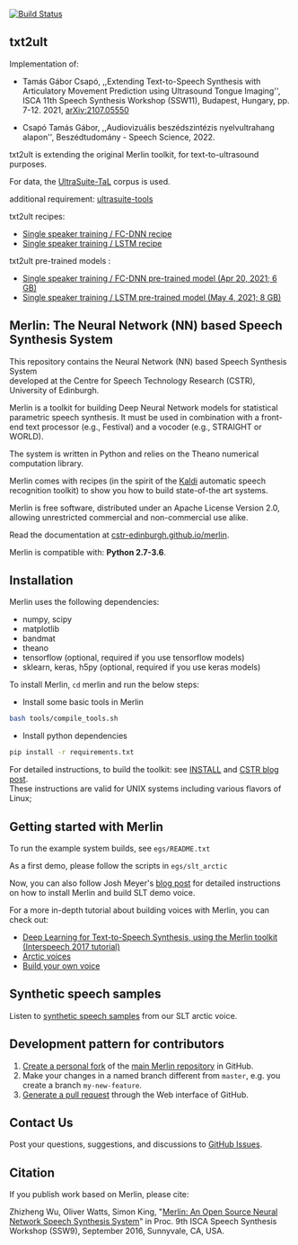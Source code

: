 [![Build Status](https://travis-ci.org/CSTR-Edinburgh/merlin.svg?branch=master)](https://travis-ci.org/CSTR-Edinburgh/merlin)

## txt2ult

Implementation of:

- Tamás Gábor Csapó, ,,Extending Text-to-Speech Synthesis with Articulatory Movement Prediction using Ultrasound Tongue Imaging'', ISCA 11th Speech Synthesis Workshop (SSW11), Budapest, Hungary, pp. 7-12. 2021, [arXiv:2107.05550](http://arxiv.org/abs/2107.05550)

- Csapó Tamás Gábor, ,,Audiovizuális beszédszintézis nyelvultrahang alapon'', Beszédtudomány - Speech Science, 2022.

txt2ult is extending the original Merlin toolkit, for text-to-ultrasound purposes.

For data, the [UltraSuite-TaL](https://ultrasuite.github.io/data/tal_corpus/) corpus is used.

additional requirement: [ultrasuite-tools](https://github.com/UltraSuite/ultrasuite-tools)

txt2ult recipes:

- [Single speaker training / FC-DNN recipe](egs/txt2ult/ultrasuite-tal_fc-dnn/README.md)
- [Single speaker training / LSTM recipe](egs/txt2ult/ultrasuite-tal_lstm/README.md)

txt2ult pre-trained models :

- [Single speaker training / FC-DNN pre-trained model (Apr 20, 2021; 6 GB)](https://simonyi-my.sharepoint.com/:u:/g/personal/csapszi_sch_bme_hu/EZjEn2GIuSxOgH0KPB6RStABpQIHS3WCWyxrcRMmiYXIoQ?e=9ck4FR)
- [Single speaker training / LSTM pre-trained model (May 4, 2021; 8 GB)](https://simonyi-my.sharepoint.com/:u:/g/personal/csapszi_sch_bme_hu/EVFzkEjZ4yFGhFL1_Yj5oj4BAjEHRBPrISlsEvzHMwxCNg?e=MXzTL0)

## Merlin: The Neural Network (NN) based Speech Synthesis System

This repository contains the Neural Network (NN) based Speech Synthesis System  
developed at the Centre for Speech Technology Research (CSTR), University of 
Edinburgh. 

Merlin is a toolkit for building Deep Neural Network models for statistical parametric speech synthesis. 
It must be used in combination with a front-end text processor (e.g., Festival) and a vocoder (e.g., STRAIGHT or WORLD).

The system is written in Python and relies on the Theano numerical computation library.

Merlin comes with recipes (in the spirit of the [Kaldi](https://github.com/kaldi-asr/kaldi) automatic speech recognition toolkit) to show you how to build state-of-the art systems.

Merlin is free software, distributed under an Apache License Version 2.0, allowing unrestricted commercial and non-commercial use alike.

Read the documentation at [cstr-edinburgh.github.io/merlin](https://cstr-edinburgh.github.io/merlin/).

Merlin is compatible with: __Python 2.7-3.6__.

Installation
------------

Merlin uses the following dependencies:

- numpy, scipy
- matplotlib
- bandmat
- theano
- tensorflow (optional, required if you use tensorflow models)
- sklearn, keras, h5py (optional, required if you use keras models)

To install Merlin, `cd` merlin and run the below steps:

- Install some basic tools in Merlin
```sh
bash tools/compile_tools.sh
```
- Install python dependencies
```sh
pip install -r requirements.txt
```

For detailed instructions, to build the toolkit: see [INSTALL](https://github.com/CSTR-Edinburgh/merlin/blob/master/INSTALL.md) and [CSTR blog post](https://cstr-edinburgh.github.io/install-merlin/).  
These instructions are valid for UNIX systems including various flavors of Linux;


Getting started with Merlin
---------------------------

To run the example system builds, see `egs/README.txt`

As a first demo, please follow the scripts in `egs/slt_arctic`

Now, you can also follow Josh Meyer's [blog post](http://jrmeyer.github.io/tts/2017/02/14/Installing-Merlin.html) for detailed instructions <br/> on how to install Merlin and build SLT demo voice.

For a more in-depth tutorial about building voices with Merlin, you can check out:

- [Deep Learning for Text-to-Speech Synthesis, using the Merlin toolkit (Interspeech 2017 tutorial)](http://www.speech.zone/courses/one-off/merlin-interspeech2017)
- [Arctic voices](https://cstr-edinburgh.github.io/merlin/getting-started/slt-arctic-voice)
- [Build your own voice](https://cstr-edinburgh.github.io/merlin/getting-started/build-own-voice)


Synthetic speech samples
------------------------

Listen to [synthetic speech samples](https://cstr-edinburgh.github.io/merlin/demo.html) from our SLT arctic voice.

Development pattern for contributors
------------------------------------

1. [Create a personal fork](https://help.github.com/articles/fork-a-repo/)
of the [main Merlin repository](https://github.com/CSTR-Edinburgh/merlin) in GitHub.
2. Make your changes in a named branch different from `master`, e.g. you create
a branch `my-new-feature`.
3. [Generate a pull request](https://help.github.com/articles/creating-a-pull-request/)
through the Web interface of GitHub.

Contact Us
----------

Post your questions, suggestions, and discussions to [GitHub Issues](https://github.com/CSTR-Edinburgh/merlin/issues).

Citation
--------

If you publish work based on Merlin, please cite: 

Zhizheng Wu, Oliver Watts, Simon King, "[Merlin: An Open Source Neural Network Speech Synthesis System](https://isca-speech.org/archive/SSW_2016/pdfs/ssw9_PS2-13_Wu.pdf)" in Proc. 9th ISCA Speech Synthesis Workshop (SSW9), September 2016, Sunnyvale, CA, USA.

